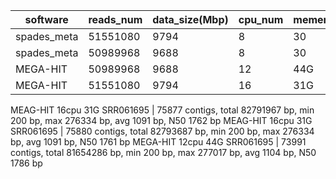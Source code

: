 

|software|reads_num|data_size(Mbp)|cpu_num|memery(G)|time(m)|sample|pedding_time(min)|
|---|---|---|---|---|---|---|---|
|spades_meta|51551080|9794|8|30|154|SRR061695|64|
|spades_meta|50989968|9688|8|30|210|SRR061694|1|
|MEGA-HIT|50989968|9688|12|44G|58|SRR061694|320|
|MEGA-HIT|51551080|9794|16|31G|42|SRR061695|41|



MEAG-HIT 16cpu 31G SRR061695 | 75877 contigs, total 82791967 bp, min 200 bp, max 276334 bp, avg 1091 bp, N50 1762 bp
MEAG-HIT 16cpu 31G SRR061695 | 75880 contigs, total 82793687 bp, min 200 bp, max 276334 bp, avg 1091 bp, N50 1761 bp
MEGA-HIT 12cpu 44G SRR061695 | 73991 contigs, total 81654286 bp, min 200 bp, max 277017 bp, avg 1104 bp, N50 1786 bp
